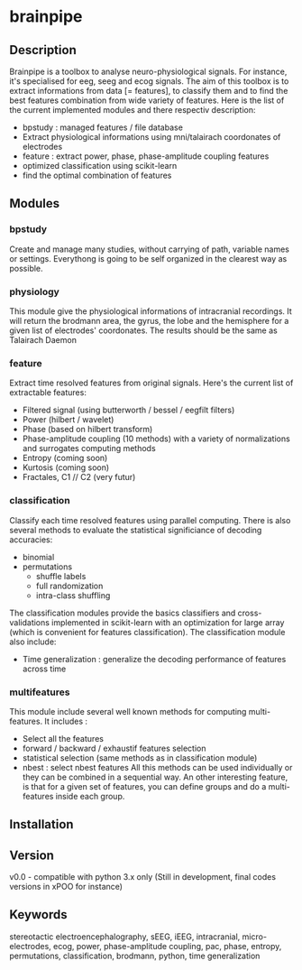 # brainpipe

## Description
Brainpipe is a toolbox to analyse neuro-physiological signals. For instance, it's specialised for eeg, seeg and ecog signals. The aim of this toolbox is to extract informations from data [= features], to classify them and to find the best features combination from wide variety of features. Here is the list of the current implemented modules and there respectiv description:
- bpstudy : managed features / file database
- Extract physiological informations using mni/talairach coordonates of electrodes
- feature : extract power, phase, phase-amplitude coupling features
- optimized classification using scikit-learn
- find the optimal combination of features

## Modules

### bpstudy
Create and manage many studies, without carrying of path, variable names or settings. Everythong is going to be self organized in the clearest way as possible.

### physiology
This module give the physiological informations of intracranial recordings. It will return the brodmann area, the gyrus, the lobe and the hemisphere for a given list of electrodes' coordonates.
The results should be the same as Talairach Daemon

### feature
Extract time resolved features from original signals. Here's the current list of extractable features:
- Filtered signal (using butterworth / bessel / eegfilt filters)
- Power (hilbert / wavelet)
- Phase (based on hilbert transform)
- Phase-amplitude coupling (10 methods) with a variety of normalizations and surrogates computing methods
- Entropy (coming soon)
- Kurtosis (coming soon)
- Fractales, C1 // C2 (very futur)

### classification
Classify each time resolved features using parallel computing. There is also several methods to evaluate the statistical significiance of decoding accuracies:
- binomial
- permutations
	- shuffle labels
	- full randomization
	- intra-class shuffling

The classification modules provide the basics classifiers and cross-validations implemented in scikit-learn with an optimization for large array (which is convenient for features classification).
The classification module also include:
- Time generalization : generalize the decoding performance of features across time

### multifeatures
This module include several well known methods for computing multi-features. It includes :
- Select all the features
- forward / backward / exhaustif features selection
- statistical selection (same methods as in classification module)
- nbest : select nbest features
All this methods can be used individually or they can be combined in a sequential way. An other interesting feature, is that for a given set of features, you can define groups and do a multi-features inside each group.

## Installation

## Version
v0.0 - compatible with python 3.x only
(Still in development, final codes versions in xPOO for instance)

## Keywords
stereotactic electroencephalography, sEEG, iEEG, intracranial, micro-electrodes, ecog, power, phase-amplitude coupling, pac, phase, entropy, permutations, classification, brodmann, python, time generalization
